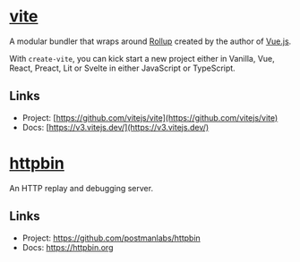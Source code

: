 # [vite](https://github.com/vitejs/vite)

A modular bundler that wraps around [Rollup](https://rollupjs.org/guide/en) created by the author of [Vue.js](https://vuejs.org/).

With `create-vite`, you can kick start a new project either in Vanilla, Vue, React, Preact, Lit or Svelte in either JavaScript or TypeScript.

## Links

- Project: [https://github.com/vitejs/vite](https://github.com/vitejs/vite)
- Docs: [https://v3.vitejs.dev/](https://v3.vitejs.dev/)

# [httpbin](https://httpbin.org)

An HTTP replay and debugging server.

## Links

- Project: https://github.com/postmanlabs/httpbin
- Docs: https://httpbin.org